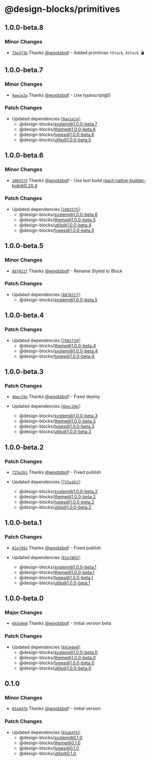 # @design-blocks/primitives

## 1.0.0-beta.8

### Minor Changes

- [`75e3f3b`](https://github.com/wootsbot/design-blocks/commit/75e3f3bc0946ae9e2134521ea8ea85c1331dfbf3) Thanks
  [@wootsbot](https://github.com/wootsbot)! - Added primitives `YStack`, `XStack` 💣

## 1.0.0-beta.7

### Minor Changes

- [`9ae1e2a`](https://github.com/wootsbot/design-blocks/commit/9ae1e2afd4f5cdfaad916594559b6eb5e9af83d5) Thanks
  [@wootsbot](https://github.com/wootsbot)! - Use typescript@5

### Patch Changes

- Updated dependencies
  [[`9ae1e2a`](https://github.com/wootsbot/design-blocks/commit/9ae1e2afd4f5cdfaad916594559b6eb5e9af83d5)]:
  - @design-blocks/system@1.0.0-beta.7
  - @design-blocks/theme@1.0.0-beta.6
  - @design-blocks/types@1.0.0-beta.6
  - @design-blocks/utils@1.0.0-beta.5

## 1.0.0-beta.6

### Minor Changes

- [`1083575`](https://github.com/wootsbot/design-blocks/commit/10835758fd0d21debfbd54bc46a7c4534c49811d) Thanks
  [@wootsbot](https://github.com/wootsbot)! - Use tool build react-native-builder-bob@0.20.4

### Patch Changes

- Updated dependencies
  [[`1083575`](https://github.com/wootsbot/design-blocks/commit/10835758fd0d21debfbd54bc46a7c4534c49811d)]:
  - @design-blocks/system@1.0.0-beta.6
  - @design-blocks/theme@1.0.0-beta.5
  - @design-blocks/utils@1.0.0-beta.4
  - @design-blocks/types@1.0.0-beta.5

## 1.0.0-beta.5

### Minor Changes

- [`887021f`](https://github.com/wootsbot/design-blocks/commit/887021fed619fd10dcb93541084a87b04ffa4106) Thanks
  [@wootsbot](https://github.com/wootsbot)! - Rename Styled to Block

### Patch Changes

- Updated dependencies
  [[`887021f`](https://github.com/wootsbot/design-blocks/commit/887021fed619fd10dcb93541084a87b04ffa4106)]:
  - @design-blocks/system@1.0.0-beta.5

## 1.0.0-beta.4

### Patch Changes

- Updated dependencies
  [[`7001f39`](https://github.com/wootsbot/design-blocks/commit/7001f39582397e153f38434b8d8b0941a7da47e6)]:
  - @design-blocks/theme@1.0.0-beta.4
  - @design-blocks/system@1.0.0-beta.4
  - @design-blocks/types@1.0.0-beta.4

## 1.0.0-beta.3

### Patch Changes

- [`4bec29e`](https://github.com/wootsbot/design-blocks/commit/4bec29e4bf4d7595cc3d329565156b35828c7bed) Thanks
  [@wootsbot](https://github.com/wootsbot)! - Fixed deploy

- Updated dependencies
  [[`4bec29e`](https://github.com/wootsbot/design-blocks/commit/4bec29e4bf4d7595cc3d329565156b35828c7bed)]:
  - @design-blocks/system@1.0.0-beta.3
  - @design-blocks/theme@1.0.0-beta.3
  - @design-blocks/types@1.0.0-beta.3
  - @design-blocks/utils@1.0.0-beta.3

## 1.0.0-beta.2

### Patch Changes

- [`725a261`](https://github.com/wootsbot/design-blocks/commit/725a2610367cae183ea85eca889dc6b73e89d75a) Thanks
  [@wootsbot](https://github.com/wootsbot)! - Fixed publish

- Updated dependencies
  [[`725a261`](https://github.com/wootsbot/design-blocks/commit/725a2610367cae183ea85eca889dc6b73e89d75a)]:
  - @design-blocks/system@1.0.0-beta.2
  - @design-blocks/theme@1.0.0-beta.2
  - @design-blocks/types@1.0.0-beta.2
  - @design-blocks/utils@1.0.0-beta.2

## 1.0.0-beta.1

### Patch Changes

- [`81e7892`](https://github.com/wootsbot/design-blocks/commit/81e78927416987bcc315e7cb5199b8578aacfe85) Thanks
  [@wootsbot](https://github.com/wootsbot)! - Fixed publish

- Updated dependencies
  [[`81e7892`](https://github.com/wootsbot/design-blocks/commit/81e78927416987bcc315e7cb5199b8578aacfe85)]:
  - @design-blocks/system@1.0.0-beta.1
  - @design-blocks/theme@1.0.0-beta.1
  - @design-blocks/types@1.0.0-beta.1
  - @design-blocks/utils@1.0.0-beta.1

## 1.0.0-beta.0

### Major Changes

- [`692e0e8`](https://github.com/wootsbot/design-blocks/commit/692e0e88a2512dc91beda1c12cf1e29640d5a422) Thanks
  [@wootsbot](https://github.com/wootsbot)! - Initial version beta

### Patch Changes

- Updated dependencies
  [[`692e0e8`](https://github.com/wootsbot/design-blocks/commit/692e0e88a2512dc91beda1c12cf1e29640d5a422)]:
  - @design-blocks/system@1.0.0-beta.0
  - @design-blocks/theme@1.0.0-beta.0
  - @design-blocks/types@1.0.0-beta.0
  - @design-blocks/utils@1.0.0-beta.0

## 0.1.0

### Minor Changes

- [`65a84fb`](https://github.com/wootsbot/design-blocks/commit/65a84fb575cdcbb82b38cc0ce7e5d93fcb878ac7) Thanks
  [@wootsbot](https://github.com/wootsbot)! - Initial version

### Patch Changes

- Updated dependencies
  [[`65a84fb`](https://github.com/wootsbot/design-blocks/commit/65a84fb575cdcbb82b38cc0ce7e5d93fcb878ac7)]:
  - @design-blocks/system@0.1.0
  - @design-blocks/theme@0.1.0
  - @design-blocks/types@0.1.0
  - @design-blocks/utils@0.1.0
